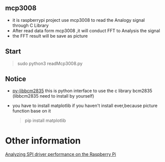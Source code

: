 ## mcp3008

- it is raspberrypi project use mcp3008 to read the Analogy signal through C Library
- After read data form mcp3008 ,it will conduct FFT to Analysis the signal
- the FFT result will be save as picture

## Start 
  > sudo python3 readMcp3008.py



##  Notice
- [py-libbcm2835](https://github.com/mubeta06/py-libbcm2835)
this is python interface to use the c library bcm2835   
(libbcm2835 need to install by yourself)
- you have to install matplotlib if you haven't install ever,because picture function base on it
    
    > pip install matplotlib

# Other information
  [Analyzing SPI driver performance on the Raspberry Pi](http://www.jumpnowtek.com/rpi/Analyzing-raspberry-pi-spi-performance.html)
  
